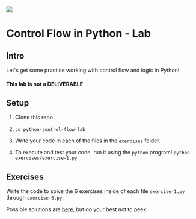 <img src="https://i.imgur.com/DPzk4Ok.png">

# Control Flow in Python - Lab

## Intro

Let's get some practice working with control flow and logic in Python!

#### This lab is not a DELIVERABLE

## Setup

1. Clone this repo

2. `cd python-control-flow-lab`

3. Write your code in each of the files in the `exercises` folder.

4. To execute and test your code, run it using the `python` program!
`python exercises/exercise-1.py`


## Exercises

Write the code to solve the 6 exercises inside of each file `exercise-1.py` through `exercise-6.py`.

Possible solutions are [here](https://repl.it/@jim_clark/Python-Control-Flow-Lab), but do your best not to peek.
